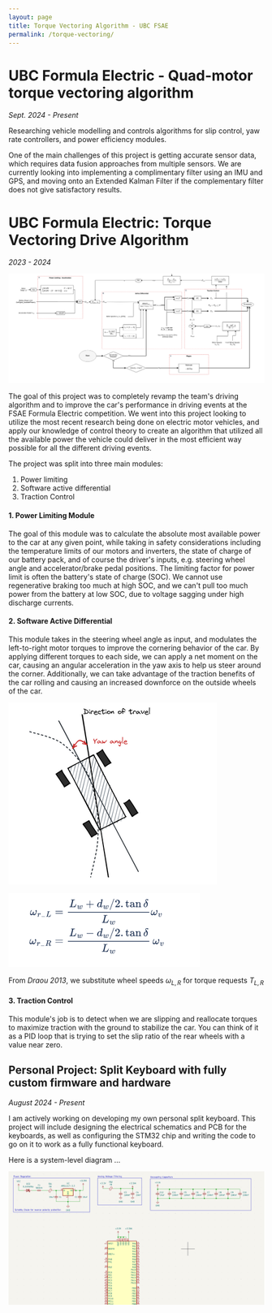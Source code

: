 ```yaml
---
layout: page
title: Torque Vectoring Algorithm - UBC FSAE 
permalink: /torque-vectoring/
---
```


# UBC Formula Electric - Quad-motor torque vectoring algorithm 
*Sept. 2024 - Present* 

Researching vehicle modelling and controls algorithms for slip control, yaw rate controllers, and power efficiency modules.

One of the main challenges of this project is getting accurate sensor data, which requires data fusion approaches from multiple sensors. We are currently looking into implementing a complimentary filter using an IMU and GPS, and moving onto an Extended Kalman Filter if the complementary filter does not give satisfactory results. 


# UBC Formula Electric: Torque Vectoring Drive Algorithm 
*2023 - 2024* 


![picture 1](media/c22f49f8fb6b99d68cafc8f31db64a142c95411c8fe8ccecd3ccf0c5e1ef9d88.png)  

The goal of this project was to completely revamp the team's driving algorithm and to improve the car's performance 
in driving events at the FSAE Formula Electric competition. We went into this project looking to utilize the most recent research being done on
electric motor vehicles, and apply our knowledge of control theory to create an algorithm that utilized all the available power the vehicle could deliver in the most efficient way possible for all the different driving events. 

The project was split into three main modules: 

1. Power limiting 
2. Software active differential 
3. Traction Control

####  1. Power Limiting Module

The goal of this module was to calculate the absolute most available power to the car at any given point, while taking in safety considerations including the temperature limits of our motors and inverters, the state of charge of our battery pack, and of course the driver's inputs, e.g. steering wheel angle and accelerator/brake pedal positions. The limiting factor for power limit is often the battery's state of charge (SOC). We cannot use regenerative braking too much at high SOC, and we can't pull too much power from the battery at low SOC, due to voltage sagging under high discharge currents.

#### 2. Software Active Differential 

This module takes in the steering wheel angle as input, and modulates the left-to-right motor torques to improve the cornering behavior of the car. By applying different torques to each side, we can apply a net moment on the car, causing an angular acceleration in the yaw axis to help us steer around the corner. Additionally, we can take advantage of the traction benefits of the car rolling and causing an increased downforce on the outside wheels of the car.

![picture 2](media/5c7c8663969ffe99bddc1840975ae27b93877c60bee5531a2cc3db1bc2c2a256.png)  

![picture 3](media/576b8e67f3ea7d8eb861f3be09261e5d90aed0cc396bea8e645b7927df15369c.png)  

From *Draou 2013*, we substitute wheel speeds $\omega_{L,R}$ for torque requests $T_{L,R}$ 

#### 3. Traction Control 

This module's job is to detect when we are slipping and reallocate torques to maximize traction with the ground to stabilize the car. You can think of it as a PID loop that is trying to set the slip ratio of the rear wheels with a value near zero. 


## Personal Project: Split Keyboard with fully custom firmware and hardware
*August 2024 - Present*

I am actively working on developing my own personal split keyboard. This project will include designing the electrical schematics and PCB for the keyboards, as well as configuring the STM32 chip and writing the code to go on it to work as a fully functional keyboard.

Here is a system-level diagram ...

![kiboard.png](media/kiboard.png)

<object data="./media/sch.pdf" width="800" height="500" type='application/pdf'></object>
